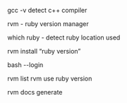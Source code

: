 gcc -v           detect c++ compiler 

rvm - ruby version manager

which ruby  -  detect ruby location used

rvm install “ruby version”


bash --login 

rvm list
rvm use  ruby version


rvm docs generate
